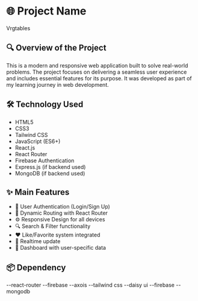 # 🌐 Project Name
Vrgtables
## 🔍 Overview of the Project

This is a modern and responsive web application built to solve real-world problems. The project focuses on delivering a seamless user experience and includes essential features for its purpose. It was developed as part of my learning journey in web development.

## 🛠 Technology Used

- HTML5
- CSS3
- Tailwind CSS
- JavaScript (ES6+)
- React.js
- React Router
- Firebase Authentication
- Express.js (if backend used)
- MongoDB (if backend used)

## ✨ Main Features

- 🔐 User Authentication (Login/Sign Up)
- 📄 Dynamic Routing with React Router
- ⚙ Responsive Design for all devices
- 🔍 Search & Filter functionality
- ❤ Like/Favorite system integrated
- 🔄 Realtime update
- 🧾 Dashboard with user-specific data 

## 📦 Dependency

--react-router
--firebase
--axois
--tailwind css
--daisy ui
--firebase
--mongodb
